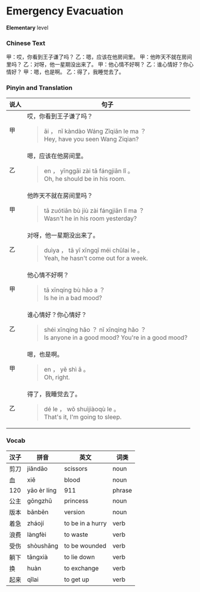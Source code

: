 # Emergency Evacuation
**Elementary** level
### Chinese Text
甲：哎，你看到王子谦了吗？
乙：嗯，应该在他房间里。
甲：他昨天不就在房间里吗？
乙：对呀，他一星期没出来了。
甲：他心情不好啊？
乙：谁心情好？你心情好？
甲：嗯，也是啊。
乙：得了，我睡觉去了。

### Pinyin and Translation
|说人|句子|
|----|----|
|甲|哎，你看到王子谦了吗？<blockquote>āi ， nǐ kàndào Wáng Zǐqiān le ma ？<br />Hey, have you seen Wang Ziqian?</blockquote>|
|乙|嗯，应该在他房间里。<blockquote>en ， yīnggāi zài tā fángjiān lǐ 。<br />Oh, he should be in his room.</blockquote>|
|甲|他昨天不就在房间里吗？<blockquote>tā zuótiān bù jiù zài fángjiān lǐ ma ？<br />Wasn't he in his room yesterday?</blockquote>|
|乙|对呀，他一星期没出来了。<blockquote>duìya ， tā yī xīngqī méi chūlai le 。<br />Yeah, he hasn't come out for a week.</blockquote>|
|甲|他心情不好啊？<blockquote>tā xīnqíng bù hǎo a ？<br />Is he in a bad mood?</blockquote>|
|乙|谁心情好？你心情好？<blockquote>shéi xīnqíng hǎo ？ nǐ xīnqíng hǎo ？<br />Is anyone in a good mood? You're in a good mood?</blockquote>|
|甲|嗯，也是啊。<blockquote>en ， yě shì ā 。<br />Oh, right.</blockquote>|
|乙|得了，我睡觉去了。<blockquote>dé le ， wǒ shuìjiàoqù le 。<br />That's it, I'm going to sleep.</blockquote>|
### Vocab
|汉子|拼音|英文|词类|
|----|----|----|----|
|剪刀|jiǎndāo|scissors|noun|
|血|xiě|blood|noun|
|120|yāo èr líng|911|phrase|
|公主|gōngzhǔ|princess|noun|
|版本|bǎnběn|version|noun|
|着急|zháojí|to be in a hurry|verb|
|浪费|làngfèi|to waste|verb|
|受伤|shòushāng|to be wounded|verb|
|躺下|tǎngxià|to lie down|verb|
|换|huàn|to exchange|verb|
|起来|qǐlai|to get up|verb|